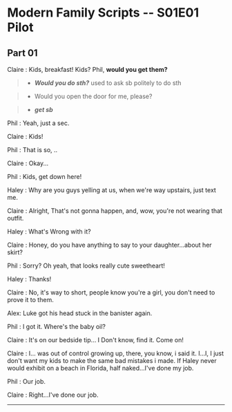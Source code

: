 # Modern Family Scripts -- S01E01 Pilot   

## Part 01

Claire : Kids, breakfast! Kids? Phil, **would you get them?**

> * ***Would you do sth?***  used to ask sb politely to do sth
       
>    * Would you open the door for me, please?

> * ***get sb***


Phil : Yeah, just a sec.

Claire : Kids!

Phil : That is so, ..

Claire : Okay...

Phil : Kids, get down here!

Haley : Why are you guys yelling at us, when we're way upstairs, just text me.

Claire : Alright, That's not gonna happen, and, wow, you're not wearing that outfit.

Haley : What's Wrong with it?

Claire : Honey, do you have anything to say to your daughter...about her skirt?

Phil : Sorry? Oh yeah, that looks really cute sweetheart!

Haley : Thanks!

Claire : No, it's way to short, people know you're a girl, you don't need to prove it to them.

Alex: Luke got his head stuck in the banister again.

Phil : I got it. Where's the baby oil?

Claire : It's on our bedside tip... I Don't know, find it. Come on!

Claire : I... was out of control growing up,  there, you know, i said it. I...I, I just don't want my kids to make the same bad mistakes i made. If Haley never would exhibit on a beach in Florida, half naked...I've done my job.

Phil : Our job.

Claire :  Right...I've done our job.

--------------
